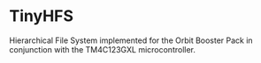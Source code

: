 # TinyHFS
Hierarchical File System implemented for the Orbit Booster Pack in conjunction with the TM4C123GXL microcontroller.
